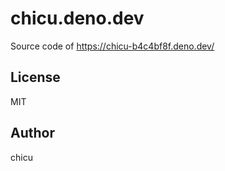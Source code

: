 # chicu.deno.dev

Source code of https://chicu-b4c4bf8f.deno.dev/

## License

MIT

## Author

chicu

